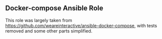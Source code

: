 ## Docker-compose Ansible Role

This role was largely taken from https://github.com/weareinteractive/ansible-docker-compose, with tests removed and some other parts simplified.

